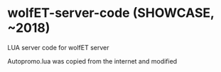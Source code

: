 # wolfET-server-code (SHOWCASE, ~2018)
LUA server code for wolfET server

Autopromo.lua was copied from the internet and modified
